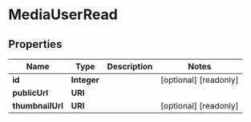

# MediaUserRead



## Properties

| Name | Type | Description | Notes |
|------------ | ------------- | ------------- | -------------|
|**id** | **Integer** |  |  [optional] [readonly] |
|**publicUrl** | **URI** |  |  |
|**thumbnailUrl** | **URI** |  |  [optional] [readonly] |




